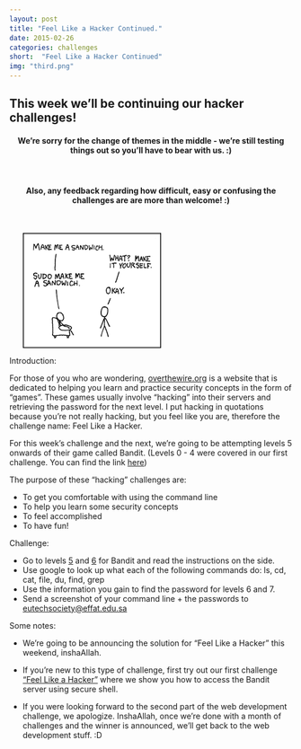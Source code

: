 ```yaml
---
layout: post
title: "Feel Like a Hacker Continued."
date: 2015-02-26
categories: challenges
short:  "Feel Like a Hacker Continued"
img: "third.png"
---
```

 
<h2>This week we’ll be continuing our hacker challenges! </h2>
  

<h4 style="text-align:center">We’re sorry for the change of themes in the middle - we’re still testing things out so you’ll have to bear with us. :) </h4><br>

<h4 style="text-align:center">Also, any feedback regarding how difficult, easy or confusing the challenges are are more than welcome! :) </h4> <br>

  <div class="col">
              <ul class="list-inline intro-social-buttons text-center">
                       <img src="/img/challenges/first-1.png" alt="Smiley face" align="middle" class="img-responsive"  > 
               </ul>
  </div>

Introduction:

For those of you who are wondering, [overthewire.org](https://www.overthewire.org)  is a website that is dedicated to helping you learn and practice security concepts in the form of “games”. These games usually involve “hacking” into their servers and retrieving the password for the next level. I put hacking in quotations because you’re not really hacking, but you feel like you are, therefore the challenge name: Feel Like a Hacker. <br>


For this week’s challenge and the next, we’re going to be attempting levels 5 onwards of their game called Bandit. (Levels 0 - 4 were covered in our first challenge. You can find the link [here](http://euts.github.io/challenges/one/)) <br>


The purpose of these “hacking” challenges are:

- To get you comfortable with using the command line <br>
- To help you learn some security concepts <br>
- To feel accomplished <br>
- To have fun! <br>


Challenge:

- Go to levels <a href="http://overthewire.org/wargames/bandit/bandit6.html">5</a> and <a href="http://overthewire.org/wargames/bandit/bandit7.html">6</a> for Bandit and read the instructions on the side. 
- Use google to look up what each of the following commands do:
ls, cd, cat, file, du, find, grep
- Use the information you gain to find the password for levels 6 and 7.
- Send a screenshot of your command line + the passwords to <a href="mailto:eutechsociety@effat.edu.sa">eutechsociety@effat.edu.sa </a>

Some notes: 

- We’re going to be announcing the solution for “Feel Like a Hacker” this weekend, inshaAllah. 


- If you’re new to this type of challenge, first try out our first challenge [“Feel Like a Hacker”](http://euts.github.io/challenges/one/) where we show you how to access the Bandit server using secure shell. 


- If you were looking forward to the second part of the web development challenge, we apologize. InshaAllah, once we’re done with a month of challenges and the winner is announced, we’ll get back to the web development stuff. :D


 
